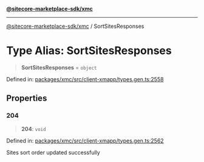 [**@sitecore-marketplace-sdk/xmc**](../README.md)

***

[@sitecore-marketplace-sdk/xmc](../README.md) / SortSitesResponses

# Type Alias: SortSitesResponses

> **SortSitesResponses** = `object`

Defined in: [packages/xmc/src/client-xmapp/types.gen.ts:2558](https://github.com/Sitecore/sitecore-marketplace-sdk/blob/af886e6134b8d1079ef5b8ef70b7eb2f1d9c8aeb/packages/xmc/src/client-xmapp/types.gen.ts#L2558)

## Properties

### 204

> **204**: `void`

Defined in: [packages/xmc/src/client-xmapp/types.gen.ts:2562](https://github.com/Sitecore/sitecore-marketplace-sdk/blob/af886e6134b8d1079ef5b8ef70b7eb2f1d9c8aeb/packages/xmc/src/client-xmapp/types.gen.ts#L2562)

Sites sort order updated successfully
